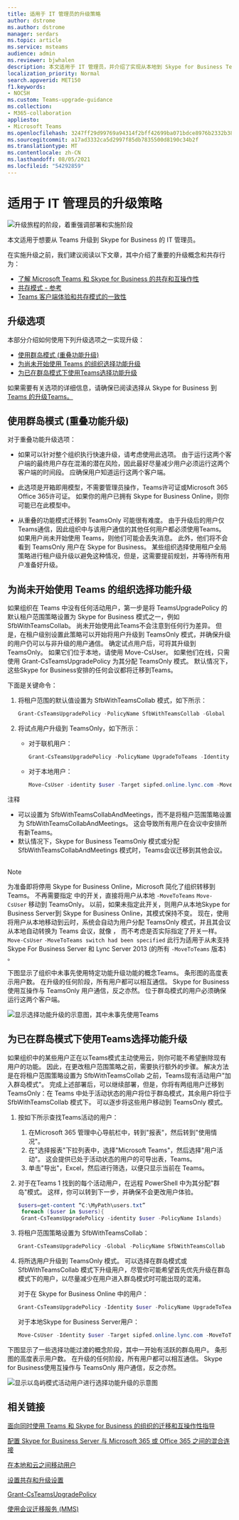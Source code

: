 ```yaml
---
title: 适用于 IT 管理员的升级策略
author: dstrome
ms.author: dstrome
manager: serdars
ms.topic: article
ms.service: msteams
audience: admin
ms.reviewer: bjwhalen
description: 本文适用于 IT 管理员，并介绍了实现从本地到 Skype for Business Teams
localization_priority: Normal
search.appverid: MET150
f1.keywords:
- NOCSH
ms.custom: Teams-upgrade-guidance
ms.collection:
- M365-collaboration
appliesto:
- Microsoft Teams
ms.openlocfilehash: 3247ff29d99769a94314f2bff42699ba071bdce8976b2332b38232bdd7bfc0b2
ms.sourcegitcommit: a17ad3332ca5d2997f85db7835500d8190c34b2f
ms.translationtype: MT
ms.contentlocale: zh-CN
ms.lasthandoff: 08/05/2021
ms.locfileid: "54292859"
---
```

# <a name="upgrade-strategies-for-it-administrators"></a>适用于 IT 管理员的升级策略

![升级旅程的阶段，着重强调部署和实施阶段](media/upgrade-banner-deployment.png "升级旅程的阶段，着重强调部署和实施阶段")

本文适用于想要从 Teams 升级到 Skype for Business 的 IT 管理员。

在实施升级之前，我们建议阅读以下文章，其中介绍了重要的升级概念和共存行为：

- [了解 Microsoft Teams 和 Skype for Business 的共存和互操作性](teams-and-skypeforbusiness-coexistence-and-interoperability.md)
- [共存模式 - 参考](migration-interop-guidance-for-teams-with-skype.md)
- [Teams 客户端体验和共存模式的一致性](teams-client-experience-and-conformance-to-coexistence-modes.md)

## <a name="upgrade-options"></a>升级选项

本部分介绍如何使用下列升级选项之一实现升级：

- [使用群岛模式 (重叠功能升级) ](#overlapping-capabilities-upgrade-using-islands-mode)
- [为尚未开始使用 Teams 的组织选择功能升级](#a-select-capabilities-upgrade-for-an-organization-that-has-not-yet-started-using-teams)
- [为已在群岛模式下使用Teams选择功能升级](#a-select-capabilities-upgrade-for-an-organization-that-is-already-using-teams-in-islands-mode)

如果需要有关选项的详细信息，请确保已阅读选择从 Skype for Business 到[Teams 的升级Teams。](upgrade-and-coexistence-of-skypeforbusiness-and-teams.md)

## <a name="overlapping-capabilities-upgrade-using-islands-mode"></a>使用群岛模式 (重叠功能升级) 

对于重叠功能升级选项：

- 如果可以针对整个组织执行快速升级，请考虑使用此选项。  由于运行这两个客户端的最终用户存在混淆的潜在风险，因此最好尽量减少用户必须运行这两个客户端的时间段。 应确保用户知道运行这两个客户端。

- 此选项是开箱即用模型，不需要管理员操作，Teams许可证或Microsoft 365 Office 365许可证。 如果你的用户已拥有 Skype for Business Online，则你可能已在此模型中。

- 从重叠的功能模式迁移到 TeamsOnly 可能很有难度。 由于升级后的用户仅Teams通信，因此组织中与该用户通信的其他任何用户都必须使用Teams。  如果用户尚未开始使用 Teams，则他们可能会丢失消息。 此外，他们将不会看到 TeamsOnly 用户在 Skype for Business。 某些组织选择使用租户全局策略进行租户级升级以避免这种情况，但是，这需要提前规划，并等待所有用户准备好升级。


## <a name="a-select-capabilities-upgrade-for-an-organization-that-has-not-yet-started-using-teams"></a>为尚未开始使用 Teams 的组织选择功能升级

如果组织在 Teams 中没有任何活动用户，第一步是将 TeamsUpgradePolicy 的默认租户范围策略设置为 Skype for Business 模式之一，例如 SfbWithTeamsCollab。  尚未开始使用此Teams不会注意到任何行为差异。 但是，在租户级别设置此策略可以开始将用户升级到 TeamsOnly 模式，并确保升级的用户仍可以与非升级的用户通信。  确定试点用户后，可将其升级到 TeamsOnly。  如果它们位于本地，请使用 Move-CsUser。 如果他们在线，只需使用 Grant-CsTeamsUpgradePolicy 为其分配 TeamsOnly 模式。 默认情况下，这些Skype for Business安排的任何会议都将迁移到Teams。

下面是关键命令：

1. 将租户范围的默认值设置为 SfbWithTeamsCollab 模式，如下所示：

   ```PowerShell
   Grant-CsTeamsUpgradePolicy -PolicyName SfbWithTeamsCollab -Global
   ```

2. 将试点用户升级到 TeamsOnly，如下所示：

   - 对于联机用户：

     ```PowerShell
     Grant-CsTeamsUpgradePolicy -PolicyName UpgradeToTeams -Identity $username 
     ```

   - 对于本地用户：

     ```PowerShell
     Move-CsUser -identity $user -Target sipfed.online.lync.com -MoveToTeams -credential $cred 
     ```

注释
 
- 可以设置为 SfbWithTeamsCollabAndMeetings，而不是将租户范围策略设置为 SfbWithTeamsCollabAndMeetings。 这会导致所有用户在会议中安排所有新Teams。
- 默认情况下，Skype for Business TeamsOnly 模式或分配 SfbWithTeamsCollabAndMeetings 模式时，Teams会议迁移到其他会议。  

> [!NOTE]
> 为准备即将停用 Skype for Business Online，Microsoft 简化了组织转移到 Teams。 不再需要指定 中的开关，直接将用户从本地 `-MoveToTeams` `Move-CsUser` 移动到 TeamsOnly。 以前，如果未指定此开关，则用户从本地Skype for Business Server到 Skype for Business Online，其模式保持不变。 现在，使用 将用户从本地移动到云时，系统会自动为用户分配 TeamsOnly 模式，并且其会议从本地自动转换为 Teams 会议，就像 ， 而不考虑是否实际指定了开关一样。 `Move-CsUser` `-MoveToTeams switch had been specified` 此行为适用于从未支持 Skype For Business Server 和 Lync Server 2013 (的所有 `-MoveToTeams` 版本) 。

下图显示了组织中未事先使用特定功能升级功能的概念Teams。 条形图的高度表示用户数。 在升级的任何阶段，所有用户都可以相互通信。  Skype for Business使用互操作与 TeamsOnly 用户通信，反之亦然。 位于群岛模式的用户必须确保运行这两个客户端。

![显示选择功能升级的示意图，其中未事先使用Teams](media/teams-upgrade-1.png)


## <a name="a-select-capabilities-upgrade-for-an-organization-that-is-already-using-teams-in-islands-mode"></a>为已在群岛模式下使用Teams选择功能升级

如果组织中的某些用户正在以Teams模式主动使用云，则你可能不希望删除现有用户的功能。 因此，在更改租户范围策略之前，需要执行额外的步骤。 解决方法是在将租户范围策略设置为 SfbWithTeamsCollab 之前，Teams现有活动用户"加入群岛模式"。  完成上述部署后，可以继续部署，但是，你将有两组用户迁移到 TeamsOnly：在 Teams 中处于活动状态的用户将位于群岛模式，其余用户将位于 SfbWithTeamsCollab 模式下。 可以逐步将这些用户移动到 TeamsOnly 模式。

1. 按如下所示查找Teams活动的用户：

   1. 在Microsoft 365 管理中心导航栏中，转到"报表"，然后转到"使用情况"。 
   2. 在"选择报表"下拉列表中，选择"Microsoft Teams"，然后选择"用户活动"。 这会提供已处于活动状态的用户的可导出表，Teams。 
   3. 单击"导出"，Excel，然后进行筛选，以便只显示当前在 Teams。

2. 对于在Teams 1 找到的每个活动用户，在远程 PowerShell 中为其分配"群岛"模式。 这样，你可以转到下一步，并确保不会更改用户体验。  

   ```PowerShell
   $users=get-content “C:\MyPath\users.txt” 
    foreach ($user in $users){ 
    Grant-CsTeamsUpgradePolicy -identity $user -PolicyName Islands} 
   ```

3. 将租户范围策略设置为 SfbWithTeamsCollab：

   ```PowerShell
   Grant-CsTeamsUpgradePolicy -Global -PolicyName SfbWithTeamsCollab 
   ```

4. 将所选用户升级到 TeamsOnly 模式。 可以选择在群岛模式或 SfbWithTeamsCollab 模式下升级用户，尽管你可能希望首先优先升级在群岛模式下的用户，以尽量减少在用户进入群岛模式时可能出现的混淆。   

   对于在 Skype for Business Online 中的用户：  

   ```PowerShell
   Grant-CsTeamsUpgradePolicy -Identity $user -PolicyName UpgradeToTeams 
   ```

   对于本地Skype for Business Server用户：  

   ```PowerShell
   Move-CsUser -Identity $user -Target sipfed.online.lync.com -MoveToTeams -credential $cred 
   ```

下图显示了一些选择功能过渡的概念阶段，其中一开始有活跃的群岛用户。 条形图的高度表示用户数。 在升级的任何阶段，所有用户都可以相互通信。  Skype for Business使用互操作与 TeamsOnly 用户通信，反之亦然。 


![显示以岛屿模式活动用户进行选择功能升级的示意图](media/teams-upgrade-2.png)

   



## <a name="related-links"></a>相关链接

[面向同时使用 Teams 和 Skype for Business 的组织的迁移和互操作性指导](migration-interop-guidance-for-teams-with-skype.md) 

[配置 Skype for Business Server 与 Microsoft 365 或 Office 365 之间的混合连接](/SkypeForBusiness/hybrid/configure-hybrid-connectivity)

[在本地和云之间移动用户](/SkypeForBusiness/hybrid/move-users-between-on-premises-and-cloud)

[设置共存和升级设置](setting-your-coexistence-and-upgrade-settings.md)

[Grant-CsTeamsUpgradePolicy](/powershell/module/skype/grant-csteamsupgradepolicy?view=skype-ps)

[使用会议迁移服务 (MMS)](/skypeforbusiness/audio-conferencing-in-office-365/setting-up-the-meeting-migration-service-mms)
